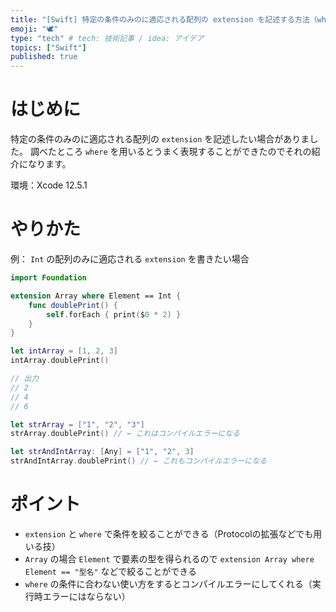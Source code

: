```yaml
---
title: "[Swift] 特定の条件のみのに適応される配列の extension を記述する方法（where）"
emoji: "🕊"
type: "tech" # tech: 技術記事 / idea: アイデア
topics: ["Swift"]
published: true
---
```

# はじめに

特定の条件のみのに適応される配列の `extension` を記述したい場合がありました。
調べたところ `where` を用いるとうまく表現することができたのでそれの紹介になります。

環境：Xcode 12.5.1

# やりかた

例： `Int` の配列のみに適応される `extension` を書きたい場合

```swift
import Foundation

extension Array where Element == Int {
    func doublePrint() {
        self.forEach { print($0 * 2) }
    }
}

let intArray = [1, 2, 3]
intArray.doublePrint()

// 出力
// 2
// 4
// 6

let strArray = ["1", "2", "3"]
strArray.doublePrint() // ← これはコンパイルエラーになる

let strAndIntArray: [Any] = ["1", "2", 3]
strAndIntArray.doublePrint() // ← これもコンパイルエラーになる
```

# ポイント
- `extension` と `where` で条件を絞ることができる（Protocolの拡張などでも用いる技）
- `Array` の場合 `Element` で要素の型を得られるので `extension Array where Element == "型名"` などで絞ることができる
- `where` の条件に合わない使い方をするとコンパイルエラーにしてくれる（実行時エラーにはならない）
